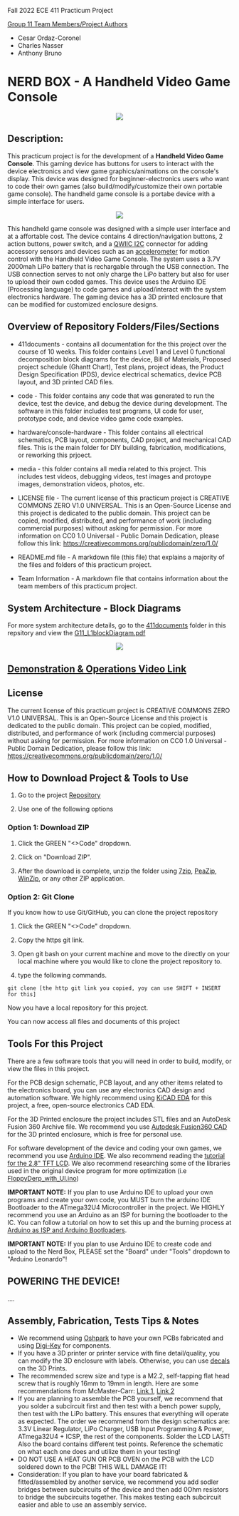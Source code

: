 Fall 2022 ECE 411 Practicum Project 

<ins>Group 11 Team Members/Project Authors</ins> 
* Cesar Ordaz-Coronel
* Charles Nasser
* Anthony Bruno

# NERD BOX - A Handheld Video Game Console
<p align="center">
  <img src="https://github.com/ECE411-Practicum-Group11/ECE411-PracticumProject-G11/blob/main/411documents/unrendered_nerdboxenclosure.PNG">
</p>
  
## Description:
This practicum project is for the development of a **Handheld Video Game Console**. This gaming device has buttons for users to interact with the device electronics and view game graphics/animations on the console's display. This device was designed for beginner-electronics users who want to code their own games (also build/modify/customize their own portable game console). The handheld game console is a portabe device with a simple interface for users.

<p align="center">
  <img src="https://github.com/ECE411-Practicum-Group11/ECE411-PracticumProject-G11/blob/main/411documents/nerdboxPCB3D_edited.png">
</p>

This handheld game console was designed with a simple user interface and at a affortable cost. The device contains 4 direction/navigation buttons, 2 action buttons, power switch, and a [QWIIC I2C](https://www.sparkfun.com/qwiic) connector for adding accessory sensors and devices such as an [accelerometer](https://www.sparkfun.com/products/17589) for motion control with the Handheld Video Game Console. The system uses a 3.7V 2000mah LiPo battery that is rechargable through the USB connection. The USB connection serves to not only charge the LiPo battery but also for user to upload their own coded games. This device uses the Arduino IDE (Processing language) to code games and upload/interact with the system electronics hardware. The gaming device has a 3D printed enclosure that can be modified for customized enclosure designs.

## Overview of Repository Folders/Files/Sections

* 411documents - contains all documentation for the this project over the course of 10 weeks. This folder contains Level 1 and Level 0 functional decomposition block diagrams for the device, Bill of Materials, Proposed project schedule (Ghantt Chart), Test plans, project ideas, the Product Design Specification (PDS), device electrical schematics, device PCB layout, and 3D printed CAD files.

* code - This folder contains any code that was generated to run the device, test the device, and debug the device during development. The software in this folder includes test programs, UI code for user, prototype code, and device video game code examples.

* hardware/console-hardware - This folder contains all electrical schematics, PCB layout, components, CAD project, and mechanical CAD files. This is the main folder for DIY building, fabrication, modifications, or reworking this prjoect.

* media - this folder contains all media related to this project. This includes test videos, debugging videos, test images and protoype images, demonstration videos, photos, etc.

* LICENSE file - The current license of this practicum project is CREATIVE COMMONS ZERO V1.0 UNIVERSAL. This is an Open-Source License and this project is dedicated to the public domain. This project can be copied, modified, distributed, and performance of work (including commercial purposes) without asking for permission. For more information on CC0 1.0 Universal - Public Domain Dedication, please follow this link: https://creativecommons.org/publicdomain/zero/1.0/

* README.md file - A markdown file (this file) that explains a majority of the files and folders of this practicum project. 

* Team Information - A markdown file that contains information about the team members of this practicum project.

## System Architecture - Block Diagrams
For more system architecture details, go to the [411documents](https://github.com/ECE411-Practicum-Group11/ECE411-PracticumProject-G11/tree/main/411documents) folder in this repsitory and view the [G11_L1blockDiagram.pdf](https://github.com/ECE411-Practicum-Group11/ECE411-PracticumProject-G11/blob/main/411documents/G11_L1_blockDiagrams.pdf) 

<p align="center">
  <img src="https://github.com/ECE411-Practicum-Group11/ECE411-PracticumProject-G11/blob/main/411documents/toplevel(level0)blockdiagram.drawio.png">
</p>

## [Demonstration & Operations Video Link](https://www.youtube.com/playlist?list=PLfQtabAE1AbKebFBLS851gg_HdHH0sS15)

## License
The current license of this practicum project is CREATIVE COMMONS ZERO V1.0 UNIVERSAL. This is an Open-Source License and this project is dedicated to the public domain. This project can be copied, modified, distributed, and performance of work (including commercial purposes) without asking for permission. For more information on CC0 1.0 Universal - Public Domain Dedication, please follow this link: https://creativecommons.org/publicdomain/zero/1.0/

## How to Download Project & Tools to Use
1) Go to the project [Repository](https://github.com/ECE411-Practicum-Group11/ECE411-PracticumProject-G11)

2) Use one of the following options

### Option 1: Download ZIP
1) Click the GREEN "<>Code" dropdown.

2) Click on "Download ZIP".

3) After the download is complete, unzip the folder using [7zip](https://www.7-zip.org/), [PeaZip](https://peazip.github.io/), [WinZip](https://www.winzip.com/en/), or any other ZIP application.

### Option 2: Git Clone
If you know how to use Git/GitHub, you can clone the project repository
1) Click the GREEN "<>Code" dropdown.

2) Copy the https git link.

3) Open git bash on your current machine and move to the directly on your local machine where you would like to clone the project repository to.

4) type the following commands.

```
git clone [the http git link you copied, yoy can use SHIFT + INSERT for this]
```
Now you have a local repository for this project.

You can now access all files and documents of this project

## Tools For this Project
There are a few software tools that you will need in order to build, modify, or view the files in this project.

For the PCB design schematic, PCB layout, and any other items related to the electronics board, you can use any electronics CAD design and automation software. We highly recommend using [KiCAD EDA](https://www.kicad.org/) for this project, a free, open-source electronics CAD EDA.

For the 3D Printed enclosure the project includes STL files and an AutoDesk Fusion 360 Archive file. We recommend you use [Autodesk Fusion360 CAD](https://www.autodesk.com/products/fusion-360/personal) for the 3D printed enclosure, which is free for personal use.

For software development of the device and coding your own games, we recommend you use [Arduino IDE](https://www.arduino.cc/en/software). We also recommend reading the [tutorial for the 2.8" TFT LCD](https://learn.adafruit.com/adafruit-2-8-and-3-2-color-tft-touchscreen-breakout-v2/overview). We also recommend researching some of the libraries used in the original device program for more optimization (i.e [FloppyDerp_with_UI.ino](https://github.com/ECE411-Practicum-Group11/ECE411-PracticumProject-G11/tree/main/code/FloppyDerp_with_UI))

__IMPORTANT NOTE:__ If you plan to use Arduino IDE to upload your own programs and create your own code, you MUST burn the arduino IDE Bootloader to the ATmega32U4 Microcontroller in the project. We HIGHLY recommend you use an Arduino as an ISP for burning the bootloader to the IC. You can follow a tutorial on how to set this up and the burning process at [Arduino as ISP and Arduino Bootloaders](https://docs.arduino.cc/built-in-examples/arduino-isp/ArduinoISP).

__IMPORTANT NOTE:__ If you plan to use Arduino IDE to create code and upload to the Nerd Box, PLEASE set the "Board" under "Tools" dropdown to "Arduino Leonardo"!

## POWERING THE DEVICE!
....

## Assembly, Fabrication, Tests Tips & Notes

* We recommend using [Oshpark](https://oshpark.com/) to have your own PCBs fabricated and using [Digi-Key](https://www.digikey.com/) for components.
* If you have a 3D printer or printer service with fine detail/quality, you can modify the 3D enclosure with labels. Otherwise, you can use [decals](https://www.youtube.com/watch?v=YWCaCXiLDwo&t=260s&ab_channel=Tim%27sProjects) on the 3D Prints.
* The recommended screw size and type is a M2.2, self-tapping flat head screw that is roughly 16mm to 19mm in length. Here are some recommendations from McMaster-Carr: [Link 1](https://www.mcmaster.com/catalog/128/3273), [Link 2](https://www.mcmaster.com/catalog/128/3273)
* If you are planning to assemble the PCB yourself, we recommend that you solder a subcircuit first and then test with a bench power supply, then test with the LiPo battery. This ensures that everything will operate as expected. The order we recommend from the design schematics are: 3.3V Linear Regulator, LiPo Charger, USB Input Programming & Power, ATmega32U4 + ICSP, the rest of the components. Solder the LCD LAST! Also the board contains different test points. Reference the schematic on what each one does and utilize them in your testing!
* DO NOT USE A HEAT GUN OR PCB OVEN on the PCB with the LCD soldered down to the PCB! THIS WILL DAMAGE IT!
* Consideration: If you plan to have your board fabricated & fitted/assembled by another service, we recommend you add sodler bridges between subcircuits of the device and then add 0Ohm resistors to bridge the subcircuits together. This makes testing each subcircuit easier and able to use an assembly service.
